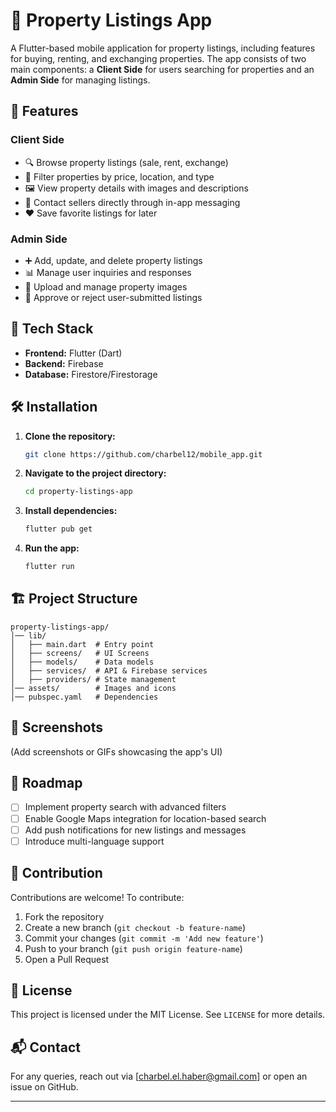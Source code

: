 # 🏡 Property Listings App

A Flutter-based mobile application for property listings, including features for buying, renting, and exchanging properties. The app consists of two main components: a **Client Side** for users searching for properties and an **Admin Side** for managing listings.

## 📱 Features

### Client Side
- 🔍 Browse property listings (sale, rent, exchange)
- 📌 Filter properties by price, location, and type
- 🖼️ View property details with images and descriptions
- 💬 Contact sellers directly through in-app messaging
- ❤️ Save favorite listings for later

### Admin Side
- ➕ Add, update, and delete property listings
- 📊 Manage user inquiries and responses
- 📂 Upload and manage property images
- 🔄 Approve or reject user-submitted listings

## 🚀 Tech Stack
- **Frontend:** Flutter (Dart)
- **Backend:** Firebase
- **Database:** Firestore/Firestorage

## 🛠️ Installation

1. **Clone the repository:**
   ```sh
   git clone https://github.com/charbel12/mobile_app.git
   ```
2. **Navigate to the project directory:**
   ```sh
   cd property-listings-app
   ```
3. **Install dependencies:**
   ```sh
   flutter pub get
   ```
4. **Run the app:**
   ```sh
   flutter run
   ```

## 🏗️ Project Structure
```
property-listings-app/
│── lib/
│   ├── main.dart  # Entry point
│   ├── screens/   # UI Screens
│   ├── models/    # Data models
│   ├── services/  # API & Firebase services
│   ├── providers/ # State management
│── assets/        # Images and icons
│── pubspec.yaml   # Dependencies
```

## 📸 Screenshots
(Add screenshots or GIFs showcasing the app's UI)

## 📌 Roadmap
- [ ] Implement property search with advanced filters
- [ ] Enable Google Maps integration for location-based search
- [ ] Add push notifications for new listings and messages
- [ ] Introduce multi-language support

## 🤝 Contribution
Contributions are welcome! To contribute:
1. Fork the repository
2. Create a new branch (`git checkout -b feature-name`)
3. Commit your changes (`git commit -m 'Add new feature'`)
4. Push to your branch (`git push origin feature-name`)
5. Open a Pull Request

## 📝 License
This project is licensed under the MIT License. See `LICENSE` for more details.

## 📬 Contact
For any queries, reach out via [charbel.el.haber@gmail.com] or open an issue on GitHub.

****